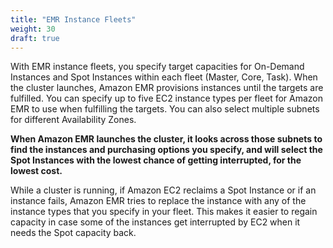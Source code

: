 ```yaml
---
title: "EMR Instance Fleets"
weight: 30
draft: true
---
```


With EMR instance fleets, you specify target capacities for On-Demand Instances and Spot Instances within each fleet (Master, Core, Task). When the cluster launches, Amazon EMR provisions instances until the targets are fulfilled. You can specify up to five EC2 instance types per fleet for Amazon EMR to use when fulfilling the targets. You can also select multiple subnets for different Availability Zones.

**When Amazon EMR launches the cluster, it looks across those subnets to find the instances and purchasing options you specify, and will select the Spot Instances with the lowest chance of getting interrupted, for the lowest cost.**


While a cluster is running, if Amazon EC2 reclaims a Spot Instance or if an instance fails, Amazon EMR tries to replace the instance with any of the instance types that you specify in your fleet. This makes it easier to regain capacity in case some of the instances get interrupted by EC2 when it needs the Spot capacity back.